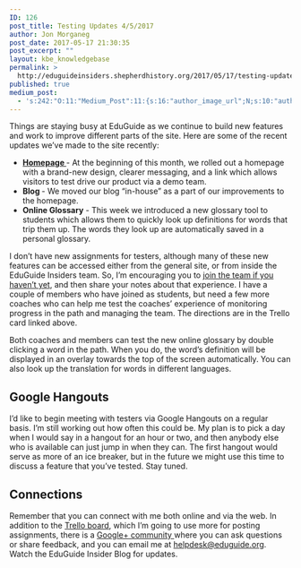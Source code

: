 ```yaml
---
ID: 126
post_title: Testing Updates 4/5/2017
author: Jon Morganeg
post_date: 2017-05-17 21:30:35
post_excerpt: ""
layout: kbe_knowledgebase
permalink: >
  http://eduguideinsiders.shepherdhistory.org/2017/05/17/testing-updates-452017/
published: true
medium_post:
  - 's:242:"O:11:"Medium_Post":11:{s:16:"author_image_url";N;s:10:"author_url";N;s:11:"byline_name";N;s:12:"byline_email";N;s:10:"cross_link";N;s:2:"id";N;s:21:"follower_notification";N;s:7:"license";N;s:14:"publication_id";N;s:6:"status";N;s:3:"url";N;}";'
---
```

Things are staying busy at EduGuide as we continue to build new features and work to improve different parts of the site. Here are some of the recent updates we’ve made to the site recently:
<ul>
 	<li><a href="https://trello.com/c/wL96a1vp"><b>Homepage </b></a>- At the beginning of this month, we rolled out a homepage with a brand-new design, clearer messaging, and a link which allows visitors to test drive our product via a demo team.</li>
 	<li><b>Blog </b>- We moved our blog “in-house” as a part of our improvements to the homepage.</li>
 	<li><b>Online Glossary</b> - This week we introduced a new glossary tool to students which allows them to quickly look up definitions for words that trip them up. The words they look up are automatically saved in a personal glossary.</li>
</ul>
I don’t have new assignments for testers, although many of these new features can be accessed either from the general site, or from inside the EduGuide Insiders team. So, I’m encouraging you to <a href="https://trello.com/c/9jBMPzSJ">join the team if you haven’t yet</a>, and then share your notes about that experience. I have a couple of members who have joined as students, but need a few more coaches who can help me test the coaches’ experience of monitoring progress in the path and managing the team. The directions are in the Trello card linked above.

Both coaches and members can test the new online glossary by double clicking a word in the path. When you do, the word’s definition will be displayed in an overlay towards the top of the screen automatically. You can also look up the translation for words in different languages.
<h2>Google Hangouts</h2>
I’d like to begin meeting with testers via Google Hangouts on a regular basis. I’m still working out how often this could be. My plan is to pick a day when I would say in a hangout for an hour or two, and then anybody else who is available can just jump in when they can. The first hangout would serve as more of an ice breaker, but in the future we might use this time to discuss a feature that you’ve tested. Stay tuned.
<h2>Connections</h2>
Remember that you can connect with me both online and via the web. In addition to the <a href="https://trello.com/b/3CF4rGh2">Trello board</a>, which I’m going to use more for posting assignments, there is a <a href="https://plus.google.com/b/102906894756847084014/communities/107310603151482085733">Google+ community </a>where you can ask questions or share feedback, and you can email me at <a href="mailto:helpdesk@eduguide.org">helpdesk@eduguide.org</a>. Watch the EduGuide Insider Blog for updates.